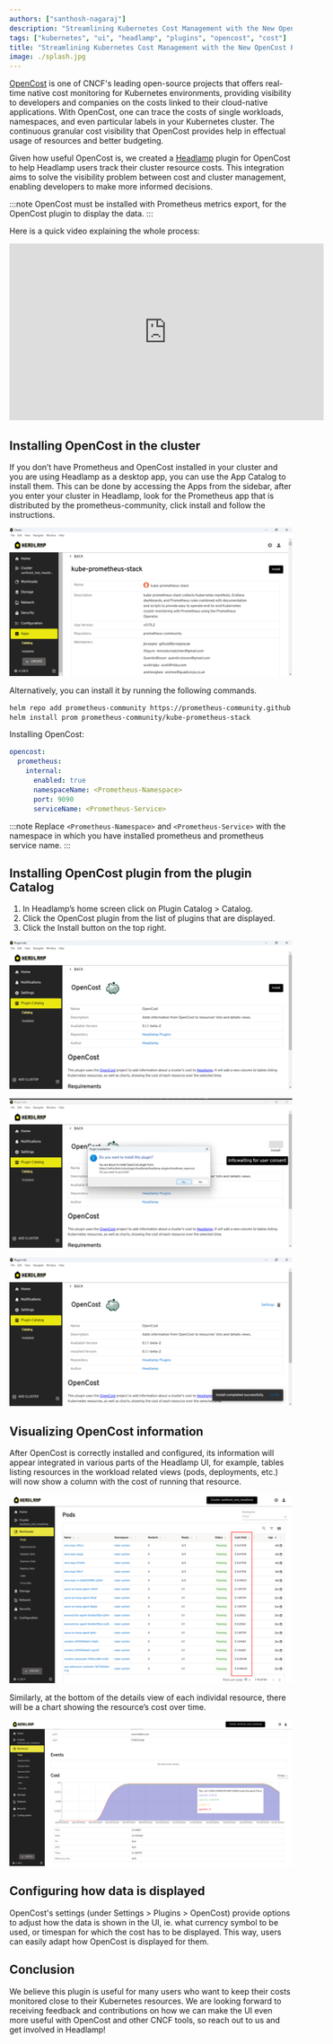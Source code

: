 ```yaml
---
authors: ["santhosh-nagaraj"]
description: "Streamlining Kubernetes Cost Management with the New OpenCost Plugin for Headlamp "
tags: ["kubernetes", "ui", "headlamp", "plugins", "opencost", "cost"]
title: "Streamlining Kubernetes Cost Management with the New OpenCost Plugin for Headlamp "
image: ./splash.jpg
---
```


[OpenCost](https://www.opencost.io/) is one of CNCF's leading open-source projects that offers real-time native cost monitoring for Kubernetes environments, providing visibility to developers and companies on the costs linked to their cloud-native applications. With OpenCost, one can trace the costs of single workloads, namespaces, and even particular labels in your Kubernetes cluster. The continuous granular cost visibility that OpenCost provides help in effectual usage of resources and better budgeting.

<!--truncate-->

Given how useful OpenCost is, we created a [Headlamp](https://headlamp.dev/) plugin for OpenCost to help Headlamp users track their cluster resource costs. This integration aims to solve the visibility problem between cost and cluster management, enabling developers to make more informed decisions.

:::note
OpenCost must be installed with Prometheus metrics export, for the OpenCost plugin to display the data.
:::

Here is a quick video explaining the whole process:

<iframe width="560" height="315" src="https://www.youtube.com/embed/J-jc0X8xk28?si=w_tmQW2cZgW9660k&cc_load_policy=1" title="YouTube video player" frameborder="0" allow="accelerometer; autoplay; clipboard-write; encrypted-media; gyroscope; picture-in-picture; web-share" referrerpolicy="strict-origin-when-cross-origin" allowfullscreen></iframe>

## Installing OpenCost in the cluster

If you don’t have Prometheus and OpenCost installed in your cluster and you are using Headlamp as a desktop app, you can use the App Catalog to install them. This can be done by accessing the Apps from the sidebar, after you enter your cluster in Headlamp, look for the Prometheus app that is distributed by the prometheus-community, click install and follow the instructions.

![Screenshot showing Prometheus Helm chart](./prometheus-helm-chart.png)

Alternatively, you can install it by running the following commands.

```bash
helm repo add prometheus-community https://prometheus-community.github.io/helm-charts
helm install prom prometheus-community/kube-prometheus-stack
```

Installing OpenCost:

```yaml
opencost:
  prometheus:
    internal:
      enabled: true
      namespaceName: <Prometheus-Namespace>
      port: 9090
      serviceName: <Prometheus-Service>
```

:::note
Replace `<Prometheus-Namespace>` and `<Prometheus-Service>` with the namespace in which you have installed prometheus and prometheus service name.
:::

## Installing OpenCost plugin from the plugin Catalog

1. In Headlamp’s home screen click on Plugin Catalog > Catalog.
2. Click the OpenCost plugin from the list of plugins that are displayed.
3. Click the Install button on the top right.

![Screenshot showing OpenCost Plugin details](./opencost-plugin-details.png)

![Screenshot showing OpenCost Plugin installation](./opencost-plugin-installation.png)

![Screenshot showing OpenCost Plugin installed](./opencost-plugin-installed.png)

## Visualizing OpenCost information

After OpenCost is correctly installed and configured, its information will appear integrated in various parts of the Headlamp UI, for example, tables listing resources in the workload related views (pods, deployments, etc.) will now show a column with the cost of running that resource.

![Screenshot showing OpenCost information in Headlamp](./opencost-in-headlamp.png)

Similarly, at the bottom of the details view of each individal resource, there will be a chart showing the resource’s cost over time.

![Screenshot showing OpenCost chart in Headlamp](./opencost-chart-in-headlamp.png)

## Configuring how data is displayed

OpenCost's settings (under Settings > Plugins > OpenCost) provide options to adjust how the data is shown in the UI, ie. what currency symbol to be used, or timespan for which the cost has to be displayed. This way, users can easily adapt how OpenCost is displayed for them.

## Conclusion

We believe this plugin is useful for many users who want to keep their costs monitored close to their Kubernetes resources. We are looking forward to receiving feedback and contributions on how we can make the UI even more useful with OpenCost and other CNCF tools, so reach out to us and get involved in Headlamp!
